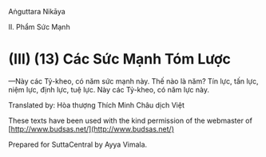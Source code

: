 Aṅguttara Nikāya

II. Phẩm Sức Mạnh

# (III) (13) Các Sức Mạnh Tóm Lược

—Này các Tỷ-kheo, có năm sức mạnh này. Thế nào là năm? Tín lực, tấn lực, niệm lực, định lực, tuệ lực. Này các Tỷ-kheo, có năm lực này.

Translated by: Hòa thượng Thích Minh Châu dịch Việt

These texts have been used with the kind permission of the webmaster of [http://www.budsas.net/](http://www.budsas.net/)

Prepared for SuttaCentral by Ayya Vimala.